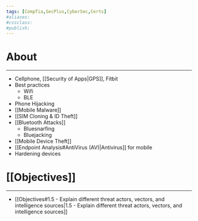 ```yaml
---
tags: [CompTia,SecPlus,CyberSec,Certs]
#aliases:
#cssclass:
#publish:
---
```


# About
---
- Cellphone, [[Security of Apps|GPS]], Fitbit
- Best practices
	- Wifi
	- BLE
- Phone Hijacking
- [[Mobile Malware]]
- [[SIM Cloning & ID Theft]]
- [[Bluetooth Attacks]]
	- Bluesnarfing
	- Bluejacking
- [[Mobile Device Theft]]
- [[Endpoint Analysis#AntiVirus (AV)|Antivirus]] for mobile
- Hardening devices

# [[Objectives]]
---
- [[Objectives#1.5 - Explain different threat actors, vectors, and intelligence sources|1.5 - Explain different threat actors, vectors, and intelligence sources]]
